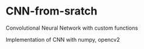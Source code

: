 # CNN-from-sratch
Convolutional  Neural Network with custom functions

Implementation of CNN with numpy, opencv2
